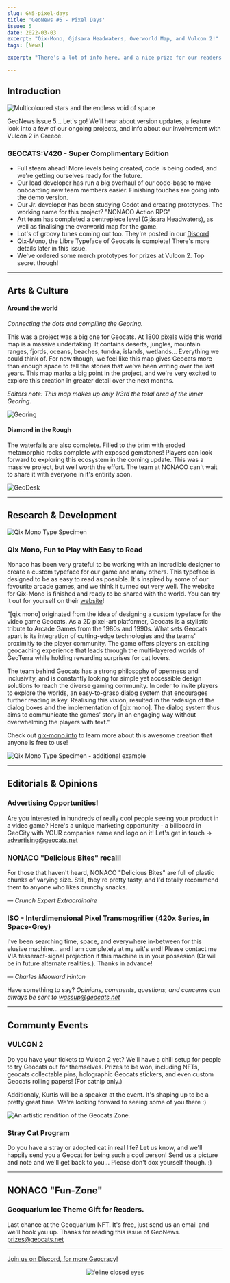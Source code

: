 ```yaml
---
slug: GN5-pixel-days
title: 'GeoNews #5 - Pixel Days'
issue: 5
date: 2022-03-03
excerpt: "Qix-Mono, Gjásara Headwaters, Overworld Map, and Vulcon 2!"
tags: [News]

excerpt: "There's a lot of info here, and a nice prize for our readers. Also, we'll be surprised if any of you can crack this edition's puzzle..."

---
```


## **Introduction**

![Multicoloured stars and the endless void of space](/geonews/stars.png)

GeoNews issue 5... Let's go!
We'll hear about version updates, a feature look into a few of our ongoing projects, and info about our involvement with Vulcon 2 in Greece.

### GEOCATS:V420 - Super Complimentary Edition

- Full steam ahead! More levels being created, code is being coded, and we're getting ourselves ready for the future. 
- Our lead developer has run a big overhaul of our code-base to make onboarding new team members easier. Finishing touches are going into the demo version.
- Our Jr. developer has been studying Godot and creating prototypes. The working name for this project? "NONACO Action RPG"
- Art team has completed a centrepiece level (Gjásara Headwaters), as well as finalising the overworld map for the game.
- Lot's of groovy tunes coming out too. They're posted in our [Discord](https://discord.gg/JW6mgyN3rk)
- Qix-Mono, the Libre Typeface of Geocats is complete! There's more details later in this issue.
- We've ordered some merch prototypes for prizes at Vulcon 2. Top secret though!

---

## **Arts & Culture**

#### Around the world

*Connecting the dots and compiling the Georing.* 

This was a project was a big one for Geocats. At 1800 pixels wide this world map is a massive undertaking. It contains deserts, jungles, mountain ranges, fjords, oceans, beaches, tundra, islands, wetlands... Everything we could think of.
For now though, we feel like this map gives Geocats more than enough space to tell the stories that we've been writing over the last years. This map marks a big point in the project, and we're very excited to explore this creation in greater detail over the next months.

*Editors note: This map makes up only 1/3rd the total area of the inner Georing.*

![Georing](/geonews/ringmap.png)

#### Diamond in the Rough

The waterfalls are also complete. Filled to the brim with eroded metamorphic rocks complete with exposed gemstones! Players can look forward to exploring this ecosystem in the coming update.
This was a massive project, but well worth the effort. The team at NONACO can't wait to share it with everyone in it's entirity soon.

![GeoDesk](/geonews/river_gem.png)

---

## **Research & Development**

![Qix Mono Type Specimen](/geonews/qixmono1.jpg)

### Qix Mono, Fun to Play with Easy to Read

Nonaco has been very grateful to be working with an incredible designer to create a custom typeface for our game and many others. This typeface is designed to be as easy to read as possible. It's inspired by some of our favourite arcade games, and we think it turned out very well. 
The website for Qix-Mono is finished and ready to be shared with the world. You can try it out for yourself on their [website](https://qix-mono.info/)!

"[qix mono] originated from the idea of designing a custom typeface for the video game Geocats. As a 2D pixel-art platformer, Geocats is a stylistic tribute to Arcade Games from the 1980s and 1990s. What sets Geocats apart is its integration of cutting-edge technologies and the teams' proximitiy to the player community. The game offers players an exciting geocaching experience that leads through the multi-layered worlds of GeoTerra while holding rewarding surprises for cat lovers.

The team behind Geocats has a strong philosophy of openness and inclusivity, and is constantly looking for simple yet accessible design solutions to reach the diverse gaming community. In order to invite players to explore the worlds, an easy-to-grasp dialog system that encourages further reading is key. Realising this vision, resulted in the redesign of the dialog boxes and the implementation of [qix mono]. The dialog system thus aims to communicate the games' story in an engaging way without overwhelming the players with text."

Check out [qix-mono.info](https://qix-mono.info/) to learn more about this awesome creation that anyone is free to use!

![Qix Mono Type Specimen - additional example](/geonews/qixmono2.jpg)


---

## **Editorials & Opinions**

### Advertising Opportunities!

Are you interested in hundreds of really cool people seeing your product in a video game?
Here's a unique marketing opportunity - a billboard in GeoCity with YOUR companies name and logo on it! 
Let's get in touch -> advertising@geocats.net

### NONACO "Delicious Bites" recall!

For those that haven't heard, NONACO "Delicious Bites" are full of plastic chunks of varying size. Still, they're pretty tasty, and I'd totally recommend them to anyone who likes crunchy snacks.

— *Crunch Expert Extraordinaire*

### ISO - Interdimensional Pixel Transmogrifier (420x Series, in Space-Grey)

I've been searching time, space, and everywhere in-between for this elusive machine... and I am completely at my wit's end! Please contact me VIA tesseract-signal projection if this machine is in your possesion (Or will be in future alternate realities.).
Thanks in advance!

— *Charles Meoward Hinton*

Have something to say? *Opinions, comments, questions, and concerns can always be sent to wassup@geocats.net*

---

## **Communty Events**

### VULCON 2

Do you have your tickets to Vulcon 2 yet? 
We'll have a chill setup for people to try Geocats out for themselves. Prizes to be won, including NFTs, geocats collectable pins, holographic Geocats stickers, and even custom Geocats rolling papers! (For catnip only.)

Additionaly, Kurtis will be a speaker at the event. It's shaping up to be a pretty great time. We're looking forward to seeing some of you there :)

![An *artistic* rendition of the Geocats Zone.](/geonews/booth_promo.png)

### Stray Cat Program

Do you have a stray or adopted cat in real life? 
Let us know, and we'll happily send you a Geocat for being such a cool person! Send us a picture and note and we'll get back to you... Please don't dox yourself though. :)

---

## **NONACO "Fun-Zone"**

### Geoquarium Ice Theme Gift for Readers.

Last chance at the Geoquarium NFT. It's free, just send us an email and we'll hook you up. Thanks for reading this issue of GeoNews.
prizes@geocats.net

---

[Join us on Discord, for more Geocracy! ](https://discord.gg/JW6mgyN3rk) 

<center>


![feline closed eyes](/geonews/feline_closed_eyes.png)
</center>

<style>
img {
    max-width: 100%;
}
</style>
